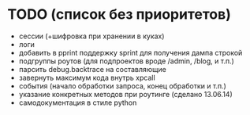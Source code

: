 TODO (список без приоритетов)
====

* сессии (+шифровка при хранении в куках)
* логи
* добавить в pprint поддержку sprint для получения дампа строкой
* подгруппы роутов (для подпроектов вроде /admin, /blog, и т.п.)
* парсить debug.backtrace на составляющие
* завернуть максимум кода внутрь xpcall
* события (начало обработки запроса, конец обработки и т.п.)
* указание конкретных методов при роутинге (сделано 13.06.14)
* самодокументация в стиле python
